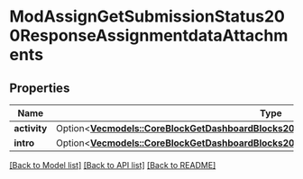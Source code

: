 # ModAssignGetSubmissionStatus200ResponseAssignmentdataAttachments

## Properties

Name | Type | Description | Notes
------------ | ------------- | ------------- | -------------
**activity** | Option<[**Vec<models::CoreBlockGetDashboardBlocks200ResponseBlocksInnerContentsFilesInner>**](core_block_get_dashboard_blocks_200_response_blocks_inner_contents_files_inner.md)> |  | [optional]
**intro** | Option<[**Vec<models::CoreBlockGetDashboardBlocks200ResponseBlocksInnerContentsFilesInner>**](core_block_get_dashboard_blocks_200_response_blocks_inner_contents_files_inner.md)> |  | [optional]

[[Back to Model list]](../README.md#documentation-for-models) [[Back to API list]](../README.md#documentation-for-api-endpoints) [[Back to README]](../README.md)


